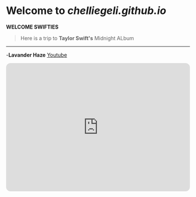 # Welcome to *chelliegeli.github.io*

**WELCOME SWIFTIES**
>Here is a trip to **Taylor Swift's** Midnight ALbum 
___

-**Lavander Haze**
[Youtube](https://www.youtube.com/watch?v=mkR_Qwix4Ho)

<iframe style="border-radius:12px" src="https://open.spotify.com/embed/track/5jQI2r1RdgtuT8S3iG8zFC?utm_source=generator" width="100%" height="352" frameBorder="0" allowfullscreen="" allow="autoplay; clipboard-write; encrypted-media; fullscreen; picture-in-picture" loading="lazy"></iframe>
